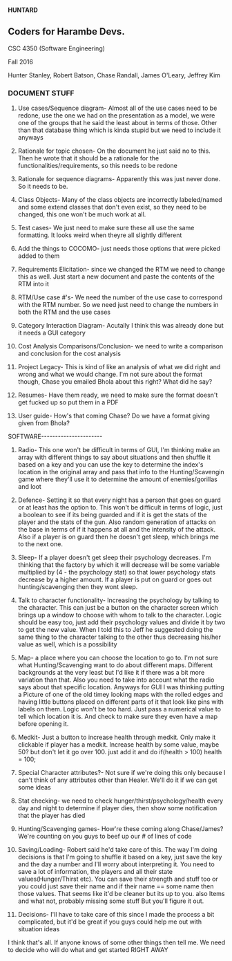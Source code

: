 **HUNTARD**
## Coders for Harambe Devs.

CSC 4350 (Software Engineering)

Fall 2016

Hunter Stanley, Robert Batson, Chase Randall, James O'Leary, Jeffrey Kim

<!---
### Aug. 30, 2016
JK: I completed WSD chart, introduction assignment 1 and team contract. 
  Will have team meeting pretty soon hopefully to discussion our project planning/ blueprint.
  I will be frequently updating this README document with all our of plans/ "milestones"/ bugs/ debugs

### Sep. 6 2016: Team met and discussed 
*the general idea of the project
*assigned roles for documentation 2
#dead-line: Sept. 15 2016 for documentation 2

### Sep. 8 2016 -- Documentations 2: Requirements Elicitations 
  Hunter: 2 -- Problem statements using "shall" statements
  Jeffrey: 1, 4, 6, 7 -- COVER PAGE, Update WSD, dictionary explaining terms, rationale for the topic chosen
  Robert: 3 -- RTM
  Chase: 5 -- Gantt Chart
  James: pesudo code, and putting Documentation 2 or 3 (IDK)

### Sep. 12, 2016 -- Pseudo code uploaded 
  James uploaded the Pseudo code
  
### Sep. 13 2016 3:35PM -- added infos. 
  Jeffrey completed WSD chart 
  Chase completed Gantt Chart 
  Hunter completed problem statements 
  James completed pseudo code 
  Robert will #complete RTM chart 
  
### Sep. 14 2016 9:49 AM 
  Completed all requirements besides: dictionary and rational topic for shall statement problems.
  
### Sep. 19 2:21PM -- Document 2 is completed. 
  Bhola assigned document 3. 
  
### Sept. 22, 2016 4:05Pm -- Prototype presentations. 
- Start on documention 3.
- Hunter is project coordinator
  
### Sept. 26 2016 1:45PM 
- creating documentation 3 
- Due date: this thursday
 
### Sept. 27, 2016 10:34AM 
  -Deciding on the roles assigning to each member
  **Hunter is the project coordinator. **
#DEADLINE: Documentation 3: Sept. 29, 2016
#### Documentation 3
  1. Title page
  2. Horizontal prototype 
  3. RTM - first 5 columns and all other updates
  4. Use cases and Interaction Diagram - example as per given in class
  5. Function Point Cost Analysis
  6. Database to be used
  7. Updated WSD 
  8. Updated Gantt Chart
  9. Dictionary explaining shit jargon
  10. A rational for the use cases, etc
  
# Use Case: 2:26PM
- [ x ] Jeffrey Kim: Hunting Mini-Game, BaseDefense, Scavenging 
- [ x ] Robert Batson: Start screen, Items, Hunting
- [ x ] Huntard: Mentality, Updates, Radio
- [ x ] James O'Leary: Food & Water, Scavenging & Hunting, Scavenging Mini-Game
- [ x ] Chase: Winning Game, Night Activities, Daily Decision
- Functional Point Cost Analysis open

### document 3 complete bitch


## Document 4 1:56PM -- Object design
- Character: James
- Items:  Hunter  
-  Gun    Hunter
-  Map    Hunter
-  Food   Robert  
-  Water  Robert
-  Med Kit   Jeffrey
- Mini-Game: Chase
-  Hunting    Chase
-  Scavenging Chase
- DailyDecisions: Jeffrey
- Huntardgame: James

### Completed class design
## D0cument 4 - 
- Chase: 4
- James: 9
- Huntard: 3, 6
- Jeffrey: 1,7, 8 
- Robert: 4

# Document 5: 12:54PM (Oct. 11, 2016)
- Title page
- TAKE ALL RATIONALE AND PUT IN ONE DOCUMENT
- Update RTM
- Update WSD
- update Gantt Chart
- Dictionary

# Document 6: 1:49PM
- Title page: ROBERT
- RTM: HUNTER
- Source Code on disk: ROBERT
- Test cases used to test software: EACH PERSON
- COCOMO: CHASE
- Update WSD: JEFF
- Update Gantt Chart: JEFF
- Dictionary: NONE
- Rationale for test cases and type used: JAMES & ROBERT
- One test case per person (=5)
--->

### DOCUMENT STUFF
1. Use cases/Sequence diagram- Almost all of the use cases need to be redone, use the one we had on the presentation as a model, we were one of the groups that he said the least about in terms of those. Other than that database thing which is kinda stupid but we need to include it anyways

2. Rationale for topic chosen- On the document he just said no to this. Then he wrote that it should be a rationale for the functionalities/requirements, so this needs to be redone

3. Rationale for sequence diagrams- Apparently this was just never done. So it needs to be.

4. Class Objects- Many of the class objects are incorrectly labeled/named and some extend classes that don't even exist, so they need to be changed, this one won't be much work at all.

5. Test cases- We just need to make sure these all use the same formatting. It looks weird when theyre all slightly different

6. Add the things to COCOMO- just needs those options that were picked added to them

7. Requirements Elicitation- since we changed the RTM we need to change this as well. Just start a new document and paste the contents of the RTM into it

8. RTM/Use case #'s- We need the number of the use case to correspond with the RTM number. So we need just need to change the numbers in both the RTM and the use cases

9. Category Interaction Diagram- Acutally I think this was already done but it needs a GUI category

10. Cost Analysis Comparisons/Conclusion- we need to write a comparison and conclusion for the cost analysis

11. Project Legacy- This is kind of like an analysis of what we did right and wrong and what we would change. I'm not sure about the format though, Chase you emailed Bhola about this right? What did he say?

12. Resumes- Have them ready, we need to make sure the format doesn't get fucked up so put them in a PDF

13. User guide- How's that coming Chase? Do we have a format giving given from Bhola?

SOFTWARE----------------------
1. Radio- This one won't be difficult in terms of GUI, I'm thinking make an array with different things to say about situations and then shuffle it based on a key and you can use the key to determine the index's location in the original array and pass that info to the Hunting/Scavengin game where they'll use it to determine the amount of enemies/gorillas and loot

2. Defence- Setting it so that every night has a person that goes on guard or at least has the option to. This won't be difficult in terms of logic, just a boolean to see if its being guarded and if it is get the stats of the player and the stats of the gun. Also random generation of attacks on the base in terms of if it happens at all and the intensity of the attack. Also if a player is on guard then he doesn't get sleep, which brings me to the next one.

3. Sleep- If a player doesn't get sleep their psychology decreases. I'm thinking that the factory by which it will decrease will be some variable multiplied by (4 - the psychology stat) so that lower psychology stats decrease by a higher amount. If a player is put on guard or goes out hunting/scavenging then they wont sleep.

4. Talk to character functionality- Increasing the psychology by talking to the character. This can just be a button on the character screen which brings up a window to choose with whom to talk to the character. Logic should be easy too, just add their psychology values and divide it by two to get the new value. When I told this to Jeff he suggested doing the same thing to the character talking to the other thus decreasing his/her value as well, which is a possibility

5. Map- a place where you can choose the location to go to. I'm not sure what Hunting/Scavenging want to do about different maps. Different backgrounds at the very least but I'd like it if there was a bit more variation than that. Also you need to take into account what the radio says about that specific location. Anyways for GUI I was thinking putting a Picture of one of the old timey looking maps with the rolled edges and having little buttons placed on different parts of it that look like pins with labels on them. Logic won't be too hard. Just pass a numerical value to tell which location it is. And check to make sure they even have a map before opening it.

6. Medkit- Just a button to increase health through medkit. Only make it clickable if player has a medkit. Increase health by some value, maybe 50? but don't let it go over 100. just add it and do if(health > 100) health = 100;

7. Special Character attributes?- Not sure if we're doing this only because I can't think of any attributes other than Healer. We'll do it if we can get some ideas

8. Stat checking- we need to check hunger/thirst/psychology/health every day and night to determine if player dies, then show some notification that the player has died

9. Hunting/Scavenging games- How're these coming along Chase/James? We're counting on you guys to beef up our # of lines of code

10. Saving/Loading- Robert said he'd take care of this. The way I'm doing decisions is that I'm going to shuffle it based on a key, just save the key and the day a number and I'll worry about interpreting it. You need to save a lot of information, the players and all their state values(Hunger/Thirst etc). You can save their strength and stuff too or you could just save their name and if their name == some name then those values. That seems like it'd be cleaner but its up to you. also Items and what not, probably missing some stuff But you'll figure it out.

11. Decisions- I'll have to take care of this since I made the process a bit complicated, but it'd be great if you guys could help me out with situation ideas

I think that's all. If anyone knows of some other things then tell me. We need to decide who will do what and get started RIGHT AWAY


